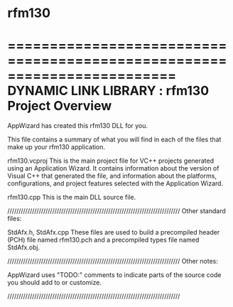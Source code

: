 # rfm130
========================================================================
    DYNAMIC LINK LIBRARY : rfm130 Project Overview
========================================================================

AppWizard has created this rfm130 DLL for you.  

This file contains a summary of what you will find in each of the files that
make up your rfm130 application.


rfm130.vcproj
    This is the main project file for VC++ projects generated using an Application Wizard. 
    It contains information about the version of Visual C++ that generated the file, and 
    information about the platforms, configurations, and project features selected with the
    Application Wizard.

rfm130.cpp
    This is the main DLL source file.

/////////////////////////////////////////////////////////////////////////////
Other standard files:

StdAfx.h, StdAfx.cpp
    These files are used to build a precompiled header (PCH) file
    named rfm130.pch and a precompiled types file named StdAfx.obj.

/////////////////////////////////////////////////////////////////////////////
Other notes:

AppWizard uses "TODO:" comments to indicate parts of the source code you
should add to or customize.

/////////////////////////////////////////////////////////////////////////////
